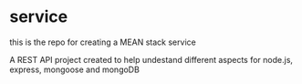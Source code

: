 # service
this is the repo for creating a MEAN stack service

A REST API project created to help undestand different aspects for node.js, express, mongoose and mongoDB
